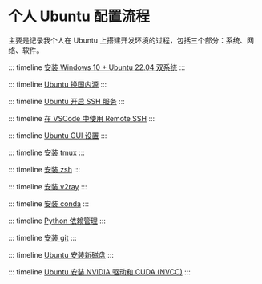 # 个人 Ubuntu 配置流程

主要是记录我个人在 Ubuntu 上搭建开发环境的过程，包括三个部分：系统、网络、软件。

::: timeline [安装 Windows 10 + Ubuntu 22.04 双系统](/notes/ubuntu-dual-boot)
:::

::: timeline [Ubuntu 换国内源](/notes/ubuntu-sources)
:::

::: timeline [Ubuntu 开启 SSH 服务](/notes/ubuntu-ssh)
:::

::: timeline [在 VSCode 中使用 Remote SSH](/notes/remote-ssh)
:::

::: timeline [Ubuntu GUI 设置](/notes/ubuntu-gui)
:::

::: timeline [安装 tmux](/notes/tmux)
:::

::: timeline [安装 zsh](/notes/zsh)
:::

::: timeline [安装 v2ray](/notes/v2ray)
:::

::: timeline [安装 conda](/notes/conda)
:::

::: timeline [Python 依赖管理](/notes/python-requirements)
:::

::: timeline [安装 git](/notes/git)
:::

::: timeline [Ubuntu 安装新磁盘](/notes/ubuntu-disk)
:::

::: timeline [Ubuntu 安装 NVIDIA 驱动和 CUDA (NVCC)](/notes/nvidia-driver)
:::